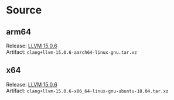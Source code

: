 # Source

## arm64

Release: [LLVM 15.0.6]  
Artifact: `clang+llvm-15.0.6-aarch64-linux-gnu.tar.xz`

## x64

Release: [LLVM 15.0.6]  
Artifact: `clang+llvm-15.0.6-x86_64-linux-gnu-ubuntu-18.04.tar.xz`

[llvm 15.0.6]: https://github.com/llvm/llvm-project/releases/tag/llvmorg-15.0.6
